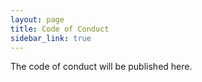 ```yaml
---
layout: page
title: Code of Conduct
sidebar_link: true
---
```

The code of conduct will be published here.
